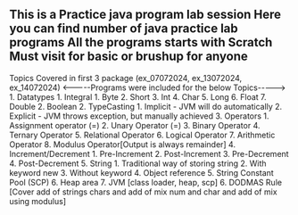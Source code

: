 This is a Practice java program lab session
Here you can find number of java practice lab programs
All the programs starts with Scratch
Must visit for basic or brushup for anyone
---------------------------------------------------------
Topics Covered in first 3 package (ex_07072024, ex_13072024, ex_14072024)
<-----Programs were included for the below Topics----->
    1. Datatypes
        1. Integral
            1. Byte 
            2. Short
            3. Int
            4. Char
            5. Long
            6. Float
            7. Double
        2. Boolean
    2. TypeCasting
        1. Implicit - JVM will do automatically
        2. Explicit - JVM throws exception, but manually achieved
    3. Operators
        1. Assignment operator (=)
        2. Unary Operator (=)
        3. Binary Operator 
        4. Ternary Operator
        5. Relational Operator
        6. Logical Operator
        7. Arithmetic Operator
        8. Modulus Operator[Output is always remainder]
    4. Increment/Decrement
        1. Pre-Increment
        2. Post-Increment
        3. Pre-Decrement
        4. Post-Decrement
    5. String
        1. Traditional way of storing string
        2. With keyword new
        3. Without keyword
        4. Object reference
        5. String Constant Pool (SCP)
        6. Heap area
        7. JVM [class loader, heap, scp]
    6. DODMAS Rule [Cover add of strings chars and add of mix num and char and add of mix using modulus]
